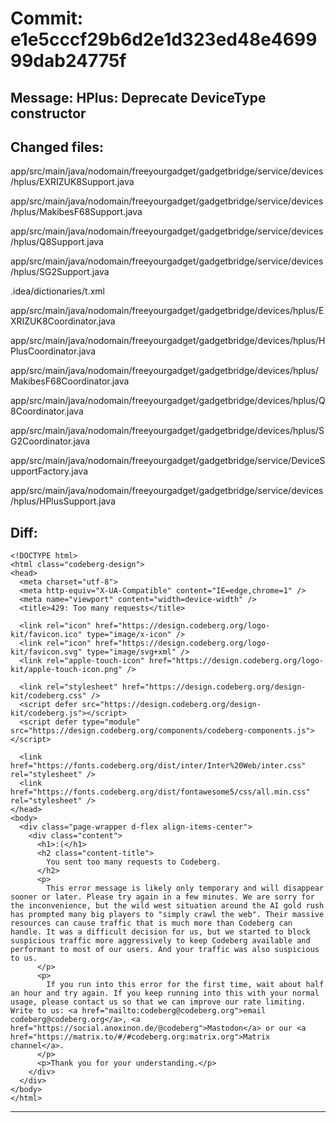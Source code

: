 # Commit: e1e5cccf29b6d2e1d323ed48e469999dab24775f
## Message: HPlus: Deprecate DeviceType constructor
## Changed files:
app/src/main/java/nodomain/freeyourgadget/gadgetbridge/service/devices/hplus/EXRIZUK8Support.java

app/src/main/java/nodomain/freeyourgadget/gadgetbridge/service/devices/hplus/MakibesF68Support.java

app/src/main/java/nodomain/freeyourgadget/gadgetbridge/service/devices/hplus/Q8Support.java

app/src/main/java/nodomain/freeyourgadget/gadgetbridge/service/devices/hplus/SG2Support.java

.idea/dictionaries/t.xml

app/src/main/java/nodomain/freeyourgadget/gadgetbridge/devices/hplus/EXRIZUK8Coordinator.java

app/src/main/java/nodomain/freeyourgadget/gadgetbridge/devices/hplus/HPlusCoordinator.java

app/src/main/java/nodomain/freeyourgadget/gadgetbridge/devices/hplus/MakibesF68Coordinator.java

app/src/main/java/nodomain/freeyourgadget/gadgetbridge/devices/hplus/Q8Coordinator.java

app/src/main/java/nodomain/freeyourgadget/gadgetbridge/devices/hplus/SG2Coordinator.java

app/src/main/java/nodomain/freeyourgadget/gadgetbridge/service/DeviceSupportFactory.java

app/src/main/java/nodomain/freeyourgadget/gadgetbridge/service/devices/hplus/HPlusSupport.java

## Diff:
```
<!DOCTYPE html>
<html class="codeberg-design">
<head>
  <meta charset="utf-8">
  <meta http-equiv="X-UA-Compatible" content="IE=edge,chrome=1" />
  <meta name="viewport" content="width=device-width" />
  <title>429: Too many requests</title>
  
  <link rel="icon" href="https://design.codeberg.org/logo-kit/favicon.ico" type="image/x-icon" />
  <link rel="icon" href="https://design.codeberg.org/logo-kit/favicon.svg" type="image/svg+xml" />
  <link rel="apple-touch-icon" href="https://design.codeberg.org/logo-kit/apple-touch-icon.png" />

  <link rel="stylesheet" href="https://design.codeberg.org/design-kit/codeberg.css" />
  <script defer src="https://design.codeberg.org/design-kit/codeberg.js"></script>
  <script defer type="module" src="https://design.codeberg.org/components/codeberg-components.js"></script>

  <link href="https://fonts.codeberg.org/dist/inter/Inter%20Web/inter.css" rel="stylesheet" />
  <link href="https://fonts.codeberg.org/dist/fontawesome5/css/all.min.css" rel="stylesheet" />
</head>
<body>
  <div class="page-wrapper d-flex align-items-center"> 
    <div class="content">
      <h1>:(</h1>
      <h2 class="content-title">
        You sent too many requests to Codeberg.
      </h2>
      <p>
        This error message is likely only temporary and will disappear sooner or later. Please try again in a few minutes. We are sorry for the inconvenience, but the wild west situation around the AI gold rush has prompted many big players to "simply crawl the web". Their massive resources can cause traffic that is much more than Codeberg can handle. It was a difficult decision for us, but we started to block suspicious traffic more aggressively to keep Codeberg available and performant to most of our users. And your traffic was also suspicious to us.
      </p>
      <p>
        If you run into this error for the first time, wait about half an hour and try again. If you keep running into this with your normal usage, please contact us so that we can improve our rate limiting. Write to us: <a href="mailto:codeberg@codeberg.org">email codeberg@codeberg.org</a>, <a href="https://social.anoxinon.de/@codeberg">Mastodon</a> or our <a href="https://matrix.to/#/#codeberg.org:matrix.org">Matrix channel</a>.
      </p>
      <p>Thank you for your understanding.</p>
    </div>
  </div>
</body>
</html>
```
-----------------------------------
